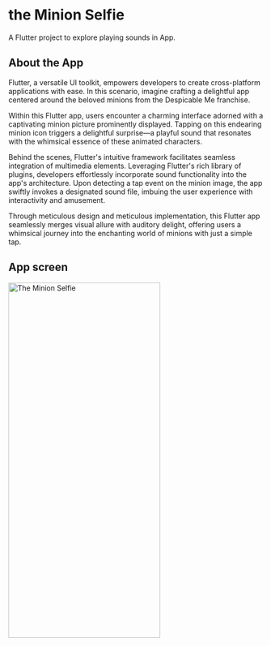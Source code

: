 # the Minion Selfie

A Flutter project to explore playing sounds in App.

## About the App

Flutter, a versatile UI toolkit, empowers developers to create cross-platform applications with ease. In this scenario, imagine crafting a delightful app centered around the beloved minions from the Despicable Me franchise.

Within this Flutter app, users encounter a charming interface adorned with a captivating minion picture prominently displayed. Tapping on this endearing minion icon triggers a delightful surprise—a playful sound that resonates with the whimsical essence of these animated characters.

Behind the scenes, Flutter's intuitive framework facilitates seamless integration of multimedia elements. Leveraging Flutter's rich library of plugins, developers effortlessly incorporate sound functionality into the app's architecture. Upon detecting a tap event on the minion image, the app swiftly invokes a designated sound file, imbuing the user experience with interactivity and amusement.

Through meticulous design and meticulous implementation, this Flutter app seamlessly merges visual allure with auditory delight, offering users a whimsical journey into the enchanting world of minions with just a simple tap.

## App screen

<img src="https://github.com/Sanjay0907/The-Minion-Selfie/assets/90062803/1d5fe76c-73cd-4d07-899c-83639e8d6a85" alt="The Minion Selfie" width="300" height="700">








